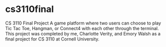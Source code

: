 # cs3110final
CS 3110 Final Project
A game platform where two users can choose to play Tic Tac Toe, Hangman, or Connect4 with each other through the terminal. This project was completed by me, Charlotte Verity, and Emory Walsh as a final project for CS 3110 at Cornell University.
